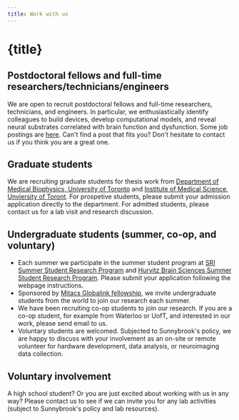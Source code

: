 ```yaml
---
title: Work with us 
---
```


# {title}

## Postdoctoral fellows and full-time researchers/technicians/engineers
We are open to recruit postdoctoral fellows and full-time researchers, technicians, and engineers. In particular, we enthusiastically identify colleagues to build devices, develop computational models, and reveal neural substrates correlated with brain function and dysfunction. 
Some job postings are [here](https://sunnybrook.ca/employment/?d=16). Can't find a post that fits you? Don't hesitate to contact us if you think you are a great one. 

## Graduate students
We are recruiting graduate students for thesis work from [Department of Medical Biophysics, University of Toronto](https://medbio.utoronto.ca) and [Institute of Medical Science, Unviersity of Toront](https://ims.utoronto.ca). 
For prospetive students, please submit your admission application directly to the department. For admitted students, please contact us for a lab visit and research discussion.

## Undergraduate students (summer, co-op, and voluntary)
- Each summer we participate in the summer student program at 
[SRI Summer Student Research Program](https://sunnybrook.ca/research/content/?page=sri-ed-summ-uni) and [Hurvitz Brain Sciences Summer Student Research Program](https://sunnybrook.ca/research/content/?page=sri-ed-summ-brain). Please submit your application following the webpage instructions.
- Sponsored by [Mitacs Globalink fellowship](https://www.mitacs.ca/en/programs/globalink), we invite undergraduate students from the world to join our research each summer.
- We have been recruiting co-op students to join our research. If you are a co-op student, for example from Waterloo or UofT, and interested in our work, please send email to us.
- Voluntary students are welcomed. Subjected to Sunnybrook's policy, we are happy to discuss with your involvement as an on-site or remote volunteer for hardware development, data analysis, or neuroimaging data collection.

## Voluntary involvement
A high school student? Or you are just excited about working with us in any way? Please contact us to see if we can invite you for any lab activities (subject to Sunnybrook's policy and lab resources).
